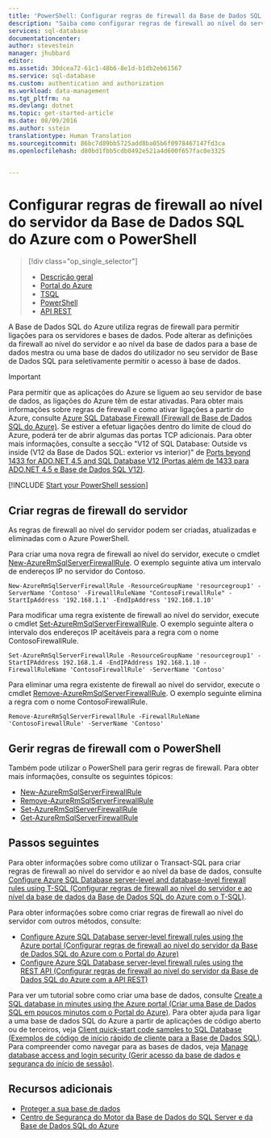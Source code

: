 ```yaml
---
title: 'PowerShell: Configurar regras de firewall da Base de Dados SQL do Azure | Microsoft Docs'
description: "Saiba como configurar regras de firewall ao nível do servidor para endereços IP que acedem a bases de dados SQL do Azure através do PowerShell."
services: sql-database
documentationcenter: 
author: stevestein
manager: jhubbard
editor: 
ms.assetid: 30dcea72-61c1-48b6-8e1d-b1db2eb61567
ms.service: sql-database
ms.custom: authentication and authorization
ms.workload: data-management
ms.tgt_pltfrm: na
ms.devlang: dotnet
ms.topic: get-started-article
ms.date: 08/09/2016
ms.author: sstein
translationtype: Human Translation
ms.sourcegitcommit: 86bc7d89bb5725add8ba05b6f0978467147fd3ca
ms.openlocfilehash: d80bd1fbb5cdb0492e521a4d600f657fac0e3325


---
```

# <a name="configure-azure-sql-database-server-level-firewall-rules-by-using-powershell"></a>Configurar regras de firewall ao nível do servidor da Base de Dados SQL do Azure com o PowerShell
> [!div class="op_single_selector"]
> * [Descrição geral](sql-database-firewall-configure.md)
> * [Portal do Azure](sql-database-configure-firewall-settings.md)
> * [TSQL](sql-database-configure-firewall-settings-tsql.md)
> * [PowerShell](sql-database-configure-firewall-settings-powershell.md)
> * [API REST](sql-database-configure-firewall-settings-rest.md)
> 
> 

A Base de Dados SQL do Azure utiliza regras de firewall para permitir ligações para os servidores e bases de dados. Pode alterar as definições da firewall ao nível do servidor e ao nível da base de dados para a base de dados mestra ou uma base de dados do utilizador no seu servidor de Base de Dados SQL para seletivamente permitir o acesso à base de dados.

> [!IMPORTANT]
> Para permitir que as aplicações do Azure se liguem ao seu servidor de base de dados, as ligações do Azure têm de estar ativadas. Para obter mais informações sobre regras de firewall e como ativar ligações a partir do Azure, consulte [Azure SQL Database Firewall (Firewall de Base de Dados SQL do Azure)](sql-database-firewall-configure.md). Se estiver a efetuar ligações dentro do limite de cloud do Azure, poderá ter de abrir algumas das portas TCP adicionais. Para obter mais informações, consulte a secção "V12 of SQL Database: Outside vs inside (V12 da Base de Dados SQL: exterior vs interior)" de [Ports beyond 1433 for ADO.NET 4.5 and SQL Database V12 (Portas além de 1433 para ADO.NET 4.5 e Base de Dados SQL V12)](sql-database-develop-direct-route-ports-adonet-v12.md).
> 
> 

[!INCLUDE [Start your PowerShell session](../../includes/sql-database-powershell.md)]

## <a name="create-server-firewall-rules"></a>Criar regras de firewall do servidor
As regras de firewall ao nível do servidor podem ser criadas, atualizadas e eliminadas com o Azure PowerShell.

Para criar uma nova regra de firewall ao nível do servidor, execute o cmdlet [New-AzureRmSqlServerFirewallRule](https://msdn.microsoft.com/library/azure/mt603860\(v=azure.300\).aspx). O exemplo seguinte ativa um intervalo de endereços IP no servidor do Contoso.

    New-AzureRmSqlServerFirewallRule -ResourceGroupName 'resourcegroup1' -ServerName 'Contoso' -FirewallRuleName "ContosoFirewallRule" -StartIpAddress '192.168.1.1' -EndIpAddress '192.168.1.10'        

Para modificar uma regra existente de firewall ao nível do servidor, execute o cmdlet [Set-AzureRmSqlServerFirewallRule](https://msdn.microsoft.com/library/azure/mt603789\(v=azure.300\).aspx). O exemplo seguinte altera o intervalo dos endereços IP aceitáveis para a regra com o nome ContosoFirewallRule.

    Set-AzureRmSqlServerFirewallRule -ResourceGroupName 'resourcegroup1' -StartIPAddress 192.168.1.4 -EndIPAddress 192.168.1.10 -FirewallRuleName 'ContosoFirewallRule' -ServerName 'Contoso'

Para eliminar uma regra existente de firewall ao nível do servidor, execute o cmdlet [Remove-AzureRmSqlServerFirewallRule](https://msdn.microsoft.com/library/azure/mt603588\(v=azure.300\).aspx). O exemplo seguinte elimina a regra com o nome ContosoFirewallRule.

    Remove-AzureRmSqlServerFirewallRule -FirewallRuleName 'ContosoFirewallRule' -ServerName 'Contoso'


## <a name="manage-firewall-rules-by-using-powershell"></a>Gerir regras de firewall com o PowerShell
Também pode utilizar o PowerShell para gerir regras de firewall. Para obter mais informações, consulte os seguintes tópicos:

* [New-AzureRmSqlServerFirewallRule](https://msdn.microsoft.com/library/azure/mt603860\(v=azure.300\).aspx)
* [Remove-AzureRmSqlServerFirewallRule](https://msdn.microsoft.com/library/azure/mt603588\(v=azure.300\).aspx)
* [Set-AzureRmSqlServerFirewallRule](https://msdn.microsoft.com/library/azure/mt603789\(v=azure.300\).aspx)
* [Get-AzureRmSqlServerFirewallRule](https://msdn.microsoft.com/library/azure/mt603586\(v=azure.300\).aspx)

## <a name="next-steps"></a>Passos seguintes
Para obter informações sobre como utilizar o Transact-SQL para criar regras de firewall ao nível do servidor e ao nível da base de dados, consulte [Configure Azure SQL Database server-level and database-level firewall rules using T-SQL (Configurar regras de firewall ao nível do servidor e ao nível da base de dados da Base de Dados SQL do Azure com o T-SQL)](sql-database-configure-firewall-settings-tsql.md).

Para obter informações sobre como criar regras de firewall ao nível do servidor com outros métodos, consulte:

* [Configure Azure SQL Database server-level firewall rules using the Azure portal (Configurar regras de firewall ao nível do servidor da Base de Dados SQL do Azure com o Portal do Azure)](sql-database-configure-firewall-settings.md)
* [Configure Azure SQL Database server-level firewall rules using the REST API (Configurar regras de firewall ao nível do servidor da Base de Dados SQL do Azure com a API REST)](sql-database-configure-firewall-settings-rest.md)

Para ver um tutorial sobre como criar uma base de dados, consulte [Create a SQL database in minutes using the Azure portal (Criar uma Base de Dados SQL em poucos minutos com o Portal do Azure)](sql-database-get-started.md).
Para obter ajuda para ligar a uma base de dados SQL do Azure a partir de aplicações de código aberto ou de terceiros, veja [Client quick-start code samples to SQL Database (Exemplos de código de início rápido de cliente para a Base de Dados SQL)](https://msdn.microsoft.com/library/azure/ee336282.aspx).
Para compreender como navegar para as bases de dados, veja [Manage database access and login security (Gerir acesso da base de dados e segurança do início de sessão)](https://msdn.microsoft.com/library/azure/ee336235.aspx).

## <a name="additional-resources"></a>Recursos adicionais
* [Proteger a sua base de dados](sql-database-security-overview.md)
* [Centro de Segurança do Motor da Base de Dados do SQL Server e da Base de Dados SQL do Azure](https://msdn.microsoft.com/library/bb510589)

<!--Image references-->
[1]: ./media/sql-database-configure-firewall-settings/AzurePortalBrowseForFirewall.png
[2]: ./media/sql-database-configure-firewall-settings/AzurePortalFirewallSettings.png
<!--anchors-->



<!--HONumber=Jan17_HO1-->


